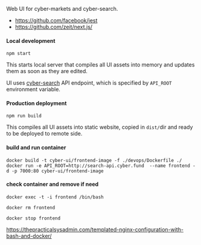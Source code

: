 Web UI for cyber-markets and cyber-search.

* https://github.com/facebook/jest
* https://github.com/zeit/next.js/

#### Local development

    npm start

This starts local server that compiles all UI assets into memory and
updates them as soon as they are edited.

UI uses [cyber-search](https://github.com/cyberFund/cyber-search) API
endpoint, which is specified by `API_ROOT` environment variable.

#### Production deployment

    npm run build

This compiles all UI assets into static website, copied in `dist/`dir
and ready to be deployed to remote side.


#### build and run container

    docker build -t cyber-ui/frontend-image -f ./devops/Dockerfile ./
    docker run -e API_ROOT=http://search-api.cyber.fund  --name frontend -d -p 7000:80 cyber-ui/frontend-image


#### check container and remove if need
    docker exec -t -i frontend /bin/bash

    docker rm frontend

    docker stop frontend

https://thepracticalsysadmin.com/templated-nginx-configuration-with-bash-and-docker/
